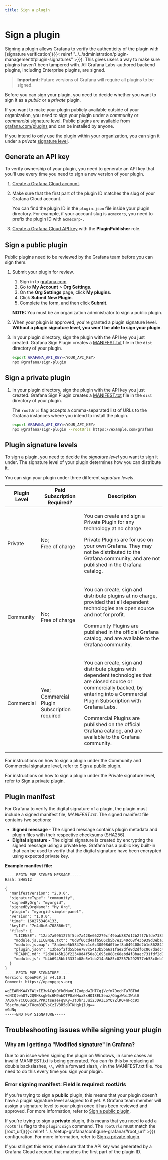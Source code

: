 ```yaml
---
title: Sign a plugin
---
```


# Sign a plugin

Signing a plugin allows Grafana to verify the authenticity of the plugin with [signature verification]({{< relref "../../administration/plugin-management#plugin-signatures" >}}). This gives users a way to make sure plugins haven't been tampered with. All Grafana Labs-authored backend plugins, including Enterprise plugins, are signed.

> **Important:** Future versions of Grafana will require all plugins to be signed.

Before you can sign your plugin, you need to decide whether you want to sign it as a _public_ or a _private_ plugin.

If you want to make your plugin publicly available outside of your organization, you need to sign your plugin under a _community_ or _commercial_ [signature level](#plugin-signature-levels). Public plugins are available from [grafana.com/plugins](https://grafana.com/plugins) and can be installed by anyone.

If you intend to only use the plugin within your organization, you can  sign it under a _private_ [signature level](#plugin-signature-levels).

## Generate an API key

To verify ownership of your plugin, you need to generate an API key that you'll use every time you need to sign a new version of your plugin.

1. [Create a Grafana Cloud account](https://grafana.com/signup).

1. Make sure that the first part of the plugin ID matches the slug of your Grafana Cloud account.

   You can find the plugin ID in the `plugin.json` file inside your plugin directory. For example, if your account slug is `acmecorp`, you need to prefix the plugin ID with `acmecorp-`.

1. [Create a Grafana Cloud API key](https://grafana.com/docs/grafana-cloud/reference/create-api-key/) with the **PluginPublisher** role.

## Sign a public plugin

Public plugins need to be reviewed by the Grafana team before you can sign them.

1. Submit your plugin for review. 

   1. Sign in to [grafana.com](https://grafana.com)
   1. Go to **My Account** > **Org Settings**.
   1. On the **Org Settings** page, click **My plugins**. 
   1. Click **Submit New Plugin**. 
   1. Complete the form, and then click **Submit**.

   **NOTE:** You must be an organization administrator to sign a public plugin. 

2. When your plugin is approved, you're granted a plugin signature level. **Without a plugin signature level, you won't be able to sign your plugin**.
3. In your plugin directory, sign the plugin with the API key you just created. Grafana Sign Plugin creates a [MANIFEST.txt](#plugin-manifest) file in the `dist` directory of your plugin.

   ```bash
   export GRAFANA_API_KEY=<YOUR_API_KEY>
   npx @grafana/sign-plugin
   ```

## Sign a private plugin

1. In your plugin directory, sign the plugin with the API key you just created. Grafana Sign Plugin creates a [MANIFEST.txt](#plugin-manifest) file in the `dist` directory of your plugin.

   The `rootUrls` flag accepts a comma-separated list of URLs to the Grafana instances where you intend to install the plugin.

   ```bash
   export GRAFANA_API_KEY=<YOUR_API_KEY>
   npx @grafana/sign-plugin --rootUrls https://example.com/grafana
   ```

## Plugin signature levels

To sign a plugin, you need to decide the _signature level_ you want to sign it under. The signature level of your plugin determines how you can distribute it.

You can sign your plugin under three different _signature levels_.

| **Plugin Level** | **Paid Subscription Required?**                 | **Description**                                                                                                                                                                                                                                                                                                        |
| ---------------- | ----------------------------------------------- | ---------------------------------------------------------------------------------------------------------------------------------------------------------------------------------------------------------------------------------------------------------------------------------------------------------------------- |
| Private          | No;<br>Free of charge                           | <p>You can create and sign a Private Plugin for any technology at no charge.</p><p>Private Plugins are for use on your own Grafana. They may not be distributed to the Grafana community, and are not published in the Grafana catalog.</p>                                                                            |
| Community        | No;<br>Free of charge                           | <p>You can create, sign and distribute plugins at no charge, provided that all dependent technologies are open source and not for profit.</p><p>Community Plugins are published in the official Grafana catalog, and are available to the Grafana community.</p>                                                       |
| Commercial       | Yes;<br>Commercial Plugin Subscription required | <p>You can create, sign and distribute plugins with dependent technologies that are closed source or commercially backed, by entering into a Commercial Plugin Subscription with Grafana Labs.</p><p>Commercial Plugins are published on the official Grafana catalog, and are available to the Grafana community.</p> |

For instructions on how to sign a plugin under the Community and Commercial signature level, refer to [Sign a public plugin](#sign-a-public-plugin).

For instructions on how to sign a plugin under the Private signature level, refer to [Sign a private plugin](#sign-a-private-plugin).

## Plugin manifest

For Grafana to verify the digital signature of a plugin, the plugin must include a signed manifest file, _MANIFEST.txt_. The signed manifest file contains two sections:

- **Signed message -** The signed message contains plugin metadata and plugin files with their respective checksums (SHA256).
- **Digital signature -** The digital signature is created by encrypting the signed message using a private key. Grafana has a public key built-in that can be used to verify that the digital signature have been encrypted using expected private key.

**Example manifest file:**

```txt
-----BEGIN PGP SIGNED MESSAGE-----
Hash: SHA512

{
  "manifestVersion": "2.0.0",
  "signatureType": "community",
  "signedByOrg": "myorgid",
  "signedByOrgName": "My Org",
  "plugin": "myorgid-simple-panel",
  "version": "1.0.0",
  "time": 1602753404133,
  "keyId": "7e4d0c6a708866e7",
  "files": {
    "LICENSE": "12ab7a0961275f5ce7a428e662279cf49bab887d12b2ff7bfde738346178c28c",
    "module.js.LICENSE.txt": "0d8f66cd4afb566cb5b7e1540c68f43b939d3eba12ace290f18abc4f4cb53ed0",
    "module.js.map": "8a4ede5b5847dec1c6c30008d07bef8a049408d2b1e862841e30357f82e0fa19",
    "plugin.json": "13be5f2fd55bee787c5413b5ba6a1fae2dfe8d2df6c867dadc4657b98f821f90",
    "README.md": "2d90145b28f22348d4f50a81695e888c68ebd4f8baec731fdf2d79c8b187a27f",
    "module.js": "b4b6945bbf3332b08e5e1cb214a5b85c82557b292577eb58c8eb1703bc8e4577"
  }
}
-----BEGIN PGP SIGNATURE-----
Version: OpenPGP.js v4.10.1
Comment: https://openpgpjs.org

wqEEARMKAAYFAl+IE3wACgkQfk0ManCIZudpdwIHTCqjVzfm7DechTa7BTbd
+dNIQtwh8Tv2Q9HksgN6c6M9nbQTP0xNHwxSxHOI8EL3euz/OagzWoiIWulG
7AQo7FYCCQGucaLPPK3tsWaeFqVKy+JtQhrJJui23DAZLSYQYZlKQ+nFqc9x
T6scfmuhWC/TOcm83EVoCzIV3R5dOTKHqkjIUg==
=GdNq
-----END PGP SIGNATURE-----
```

## Troubleshooting issues while signing your plugin

### Why am I getting a "Modified signature" in Grafana?

Due to an issue when signing the plugin on Windows, in some cases an invalid MANIFEST.txt is being generated. You can fix this by replacing all double backslashes, `\\`, with a forward slash, `/` in the MANIFEST.txt file. You need to do this every time you sign your plugin.

### Error signing manifest: Field is required: rootUrls

If you're trying to sign a **public** plugin, this means that your plugin doesn't have a plugin signature level assigned to it yet. A Grafana team member will assign a signature level to your plugin once it has been reviewed and approved. For more information, refer to [Sign a public plugin](#sign-a-public-plugin).

If you're trying to sign a **private** plugin, this means that you need to add a `rootUrls` flag to the `plugin:sign` command. The `rootUrls` must match the [root_url]({{< relref "../../setup-grafana/configure-grafana/#root_url" >}}) configuration. For more information, refer to [Sign a private plugin](#sign-a-private-plugin).

If you still get this error, make sure that the API key was generated by a Grafana Cloud account that matches the first part of the plugin ID.
